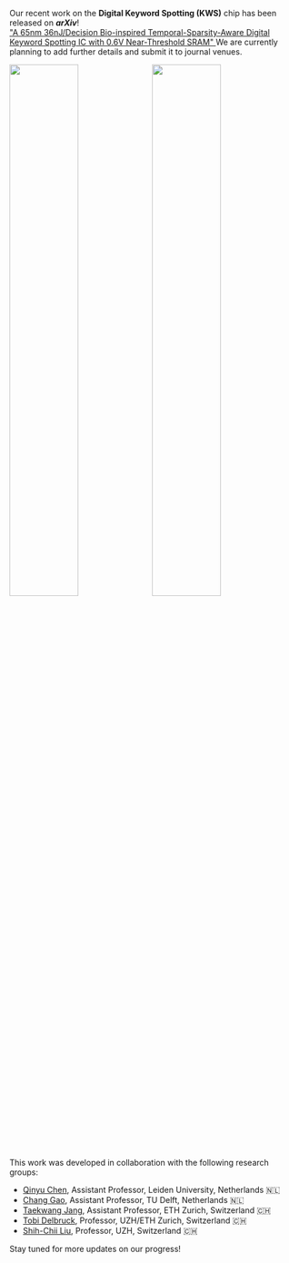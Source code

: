 <!-- <span style="display: block; height: 0.5em;"></span> -->

Our recent work on the <i class="fa-solid fa-microphone-lines fa-xl"></i> <b>Digital Keyword Spotting (KWS)</b> <i class="fa-solid fa-microchip fa-xl"></i> chip has been released on <em><b>arXiv</b></em>! <br>
<a href="https://doi.org/10.48550/arXiv.2405.03905" target="_blank">
"A 65nm 36nJ/Decision Bio-inspired Temporal-Sparsity-Aware Digital Keyword Spotting IC with 0.6V Near-Threshold SRAM"
</a>
We are currently planning to add further details and submit it to journal venues. <br>

<img src="{{ site.base_url }}/img/news/2024-05-10_12.59.37.png" width="49%">
<img src="{{ site.base_url }}/img/news/2024-05-10_12.57.31.png" width="49%">

This work was developed in collaboration with the following research groups:

<ul>
    <li>
        <a href = 'https://sites.google.com/view/qinyu/home?authuser=0' target=_blank>Qinyu Chen</a>,
        Assistant Professor,
        Leiden University,
        Netherlands <span class='emoji'>🇳🇱</span>
    </li>
    <li>
        <a href = 'https://www.tudemi.com' target=_blank>Chang Gao</a>,
        Assistant Professor,
        TU Delft,
        Netherlands <span class='emoji'>🇳🇱</span>
    </li>
    <li>
        <a href = 'https://circuit.ee.ethz.ch' target=_blank>Taekwang Jang</a>,
        Assistant Professor,
        ETH Zurich,
        Switzerland <span class='emoji'>🇨🇭</span>
    </li>
    <li>
        <a href = 'https://sensors.ini.ch' target=_blank>Tobi Delbruck</a>,
        Professor,
        UZH/ETH Zurich,
        Switzerland <span class='emoji'>🇨🇭</span>
    </li>
    <li>
        <a href = 'https://sensors.ini.ch' target=_blank>Shih-Chii Liu</a>,
        Professor,
        UZH,
        Switzerland <span class='emoji'>🇨🇭</span>
    </li>
</ul>

Stay tuned for more updates on our progress! <i class="fa-regular fa-face-laugh-squint fa-shake fa-xl"></i>
